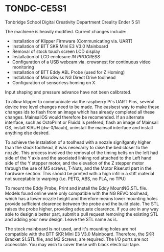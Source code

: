 # TONDC-CE5S1
 Tonbridge School Digital Creativity Department Creality Ender 5 S1

The machiene is heavily modified. Current changes include:

- Installation of Klipper Firmware (Communicating via. UART)
- Installation of BTT SKR Mini E3 V3.0 Mainboard
- Removal of stock touch screen LCD display
- Installation of LCD enclosure *IN PROGRESS*
- Configuration of a USB webcam via. crowsnest for continuous video monitoring
- Installation of BTT Eddy ABL Probe (used for Z Homing)
- Installation of MicroSwiss NG Direct Drive toolhead
- Configuration of sensorless homing on X

Input shaping and pressure advance have not been calibrated.

To allow klipper to communicate via the raspberry Pi's UART Pins, several device tree level changes need to be made. The easisest way to make these changes ids to flash from an image which has already completed all these changes. MainsailOS would therefore be recomended. If an alternate interface, such as OctoPrint or Fluidd is prefered, flash an image of Mainsail OS, install KIAUH (dw-0/kiauh), uninstall the mainsail interface and install anything else desired.

To achieve the instalation of a toolhead with a nozzle signifgantly higher than the stock toolhead, it was nesecarry to raise the bed closer to the nozzle. This process involved the removal of the timing belts on the left had side of the Y axis and the asociated linking rod attached to the Left hand side of the Y stepper motor, and the elevation of the Z stepper motor through the use of M5 screws, T-Nuts, and the Motor Riser.stl part in the hardware section. This should be printed with a high infil in a stiff material not suceptable to warping (i.e. PETG, ABS, no PLA, no TPU)

To mount the Eddy Probe, Print and install the Eddy MountNG.STL file. Models found online were only compatible with the NG REVO toolhead, which has a lower nozzle height and therefore means lower mounting holes provide sufficient clearence between the probe and the build plate. The STL raises the probe higher, providing adequate clearence. If you are in any way able to design a better part, submit a pull request removing the existing STL and adding your new design. Leave the STL name as is.

The stock mainboard is not used, and it's mounting holes are not compatible with the BTT SKR Mini E3 V3.0 Mainboard. Therefore, the SKR Bracket S1.STL file, and M3 Screws, are required. The I/O ports are not accessible. You may wish to cover these with black electrical tape.